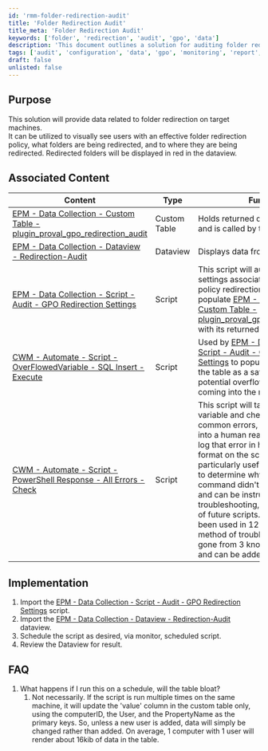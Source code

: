 ```yaml
---
id: 'rmm-folder-redirection-audit'
title: 'Folder Redirection Audit'
title_meta: 'Folder Redirection Audit'
keywords: ['folder', 'redirection', 'audit', 'gpo', 'data']
description: 'This document outlines a solution for auditing folder redirection policies on target machines, allowing users to visualize effective policies, redirected folders, and their destinations. It includes associated content, implementation steps, and FAQs regarding the script and data collection.'
tags: ['audit', 'configuration', 'data', 'gpo', 'monitoring', 'report', 'security', 'setup', 'windows']
draft: false
unlisted: false
---
```

## Purpose

This solution will provide data related to folder redirection on target machines.  
It can be utilized to visually see users with an effective folder redirection policy, what folders are being redirected, and to where they are being redirected. Redirected folders will be displayed in red in the dataview.

## Associated Content

| Content                                                                                                     | Type         | Function                                                                                                                     |
|-------------------------------------------------------------------------------------------------------------|--------------|-----------------------------------------------------------------------------------------------------------------------------|
| [EPM - Data Collection - Custom Table - plugin_proval_gpo_redirection_audit](https://proval.itglue.com/DOC-5078775-11736631) | Custom Table | Holds returned data from the target and is called by the dataview.                                                        |
| [EPM - Data Collection - Dataview - Redirection-Audit](https://proval.itglue.com/DOC-5078775-11424331)    | Dataview     | Displays data from targets.                                                                                                |
| [EPM - Data Collection - Script - Audit - GPO Redirection Settings](https://proval.itglue.com/DOC-5078775-11735434) | Script       | This script will audit the registry settings associated with any group policy redirection settings. It will populate [EPM - Data Collection - Custom Table - plugin_proval_gpo_redirection_audit](https://proval.itglue.com/DOC-5078775-11736631) with its returned data. |
| [CWM - Automate - Script - OverFlowedVariable - SQL Insert - Execute](https://proval.itglue.com/DOC-5078775-10546355) | Script       | Used by [EPM - Data Collection - Script - Audit - GPO Redirection Settings](https://proval.itglue.com/DOC-5078775-11735434) to populate the data into the table as a safety precaution of potential overflowed variables coming into the rmm. |
| [CWM - Automate - Script - PowerShell Response - All Errors - Check](https://proval.itglue.com/DOC-5078775-11738521) | Script       | This script will take a parents psout variable and check it for known common errors, convert that error into a human readable format, and log that error in human readable format on the script log. This is particularly useful when attempting to determine why a PowerShell command didn't run as expected, and can be instrumental in testing, troubleshooting, and development of future scripts. This script has been used in 12 scripts as a method of troubleshooting, it has gone from 3 known errors to now 7 and can be added to quite easily. |

## Implementation

1. Import the [EPM - Data Collection - Script - Audit - GPO Redirection Settings](https://proval.itglue.com/DOC-5078775-11735434) script.
2. Import the [EPM - Data Collection - Dataview - Redirection-Audit](https://proval.itglue.com/DOC-5078775-11424331) dataview.
3. Schedule the script as desired, via monitor, scheduled script.
4. Review the Dataview for result.

## FAQ

1. What happens if I run this on a schedule, will the table bloat?
   1. Not necessarily. If the script is run multiple times on the same machine, it will update the 'value' column in the custom table only, using the computerID, the User, and the PropertyName as the primary keys. So, unless a new user is added, data will simply be changed rather than added. On average, 1 computer with 1 user will render about 16kib of data in the table.



